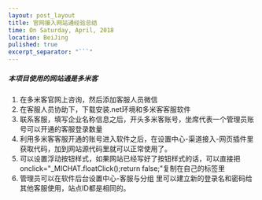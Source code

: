 ```yaml
---
layout: post_layout
title: 官网接入网站通经验总结
time: On Saturday, April, 2018
location: BeiJing
pulished: true
excerpt_separator: "```"
---
```



##### 本项目使用的网站通是多米客

1. 在多米客官网上咨询，然后添加客服人员微信
2. 在客服人员协助下，下载安装.net环境和多米客客服软件
3. 联系客服，填写企业名称信息之后，开头多米客账号，坐席代表一个管理员账号可以开通的客服登录数量
4. 利用多米客客服开通的账号进入软件之后，在设置中心-渠道接入-网页插件里获取代码，加到网站源代码里就可以正常使用了。
5. 可以设置浮动按钮样式，如果网站已经写好了按钮样式的话，可以直接把onclick="_MICHAT.floatClick();return false;"复制在自己的标签里
6. 管理员可以在软件后台设置中心-客服与分组 里可以建立新的登录名和密码给其他客服使用，站点ID都是相同的。

